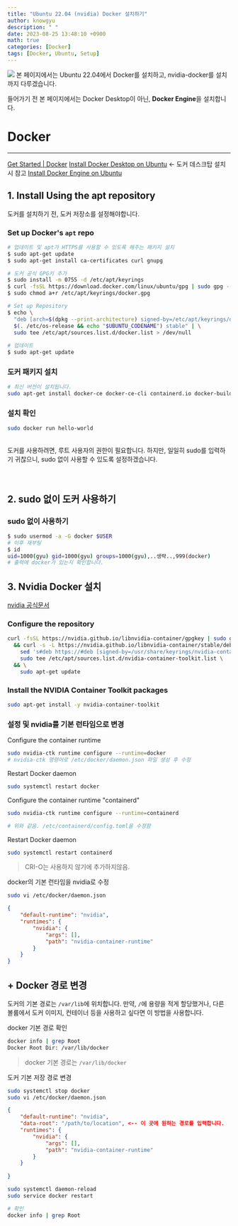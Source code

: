 ```yaml
---
title: "Ubuntu 22.04 (nvidia) Docker 설치하기"
author: knowgyu
description: " "
date: 2023-08-25 13:48:10 +0900
math: true
categories: [Docker]
tags: [Docker, Ubuntu, Setup]
---
```


![](https://velog.velcdn.com/images/noehuyg/post/6ed9b1af-1add-4dd9-8790-0451e255a461/image.png)
본 페이지에서는 Ubuntu 22.04에서 Docker를 설치하고, nvidia-docker를 설치까지 다루겠습니다.

들어가기 전 본 페이지에서는 Docker Desktop이 아닌, **Docker Engine**을 설치합니다.

# Docker
***
[Get Started | Docker](https://www.docker.com/get-started/)
[Install Docker Desktop on Ubuntu](https://docs.docker.com/desktop/install/ubuntu/) <- 도커 데스크탑 설치 시 참고
[Install Docker Engine on Ubuntu](https://docs.docker.com/engine/install/ubuntu/)
## 1. Install Using the apt repository
도커를 설치하기 전, 도커 저장소를 설정해야합니다.

### Set up Docker's `apt` repo
```bash
# 업데이트 및 apt가 HTTPS를 사용할 수 있도록 해주는 패키지 설치
$ sudo apt-get update
$ sudo apt-get install ca-certificates curl gnupg

# 도커 공식 GPG키 추가
$ sudo install -m 0755 -d /etc/apt/keyrings
$ curl -fsSL https://download.docker.com/linux/ubuntu/gpg | sudo gpg --dearmor -o /etc/apt/keyrings/docker.gpg
$ sudo chmod a+r /etc/apt/keyrings/docker.gpg

# Set up Repository
$ echo \
  "deb [arch=$(dpkg --print-architecture) signed-by=/etc/apt/keyrings/docker.gpg] https://download.docker.com/linux/ubuntu \
  $(. /etc/os-release && echo "$UBUNTU_CODENAME") stable" | \
  sudo tee /etc/apt/sources.list.d/docker.list > /dev/null
  
# 업데이트 
$ sudo apt-get update
```

### 도커 패키지 설치

```bash
# 최신 버전이 설치됩니다.
sudo apt-get install docker-ce docker-ce-cli containerd.io docker-buildx-plugin docker-compose-plugin
```

### 설치 확인
```bash
sudo docker run hello-world
```
<br/>도커를 사용하려면, 루트 사용자의 권한이 필요합니다.
하지만, 일일히 sudo를 입력하기 귀찮으니, sudo 없이 사용할 수 있도록 설정하겠습니다.<br/><br/><br/>


## 2. sudo 없이 도커 사용하기
### sudo 없이 사용하기
```bash
$ sudo usermod -a -G docker $USER
# 이후 재부팅
$ id
uid=1000(gyu) gid=1000(gyu) groups=1000(gyu),..생략..,999(docker)
# 출력에 docker가 있는지 확인합니다. 
```

## 3. Nvidia Docker 설치
[nvidia 공식문서](https://docs.nvidia.com/datacenter/cloud-native/container-toolkit/latest/install-guide.html])
### Configure the repository
```bash
curl -fsSL https://nvidia.github.io/libnvidia-container/gpgkey | sudo gpg --dearmor -o /usr/share/keyrings/nvidia-container-toolkit-keyring.gpg \
  && curl -s -L https://nvidia.github.io/libnvidia-container/stable/deb/nvidia-container-toolkit.list | \
    sed 's#deb https://#deb [signed-by=/usr/share/keyrings/nvidia-container-toolkit-keyring.gpg] https://#g' | \
    sudo tee /etc/apt/sources.list.d/nvidia-container-toolkit.list \
  && \
    sudo apt-get update
```

### Install the NVIDIA Container Toolkit packages
```bash
sudo apt-get install -y nvidia-container-toolkit
```

### 설정 및 nvidia를 기본 런타임으로 변경
Configure the container runtime
```bash
sudo nvidia-ctk runtime configure --runtime=docker
# nvidia-ctk 명령어로 /etc/docker/daemon.json 파일 생성 후 수정
```

Restart Docker daemon
```bash
sudo systemctl restart docker
```

Configure the container runtime "containerd"
```bash
sudo nvidia-ctk runtime configure --runtime=containerd

# 위와 같음. /etc/containerd/config.toml을 수정함
```

Restart Docker daemon
```bash
sudo systemctl restart containerd
```

> CRI-O는 사용하지 않기에 추가하지않음.

docker의 기본 런타임을 nvidia로 수정
```bash
sudo vi /etc/docker/daemon.json
```

```json
{
    "default-runtime": "nvidia",
    "runtimes": {
        "nvidia": {
            "args": [],
            "path": "nvidia-container-runtime"
        }
    }
}
```
## + Docker 경로 변경
도커의 기본 경로는 `/var/lib`에 위치합니다. 만약, `/`에 용량을 적게 할당했거나, 다른 볼륨에서 도커 이미지, 컨테이너 등을 사용하고 싶다면 이 방법을 사용합니다.

docker 기본 경로 확인
```bash
docker info | grep Root
Docker Root Dir: /var/lib/docker
```
> docker 기본 경로는 `/var/lib/docker` 

도커 기본 저장 경로 변경
```bash
sudo systemctl stop docker
sudo vi /etc/docker/daemon.json
```

```json
{
    "default-runtime": "nvidia",
    "data-root": "/path/to/location", <-- 이 곳에 원하는 경로를 입력합니다.
    "runtimes": {
        "nvidia": {
            "args": [],
            "path": "nvidia-container-runtime"
        }
    }
    
}
```
```bash
sudo systemctl daemon-reload
sudo service docker restart

# 확인
docker info | grep Root
